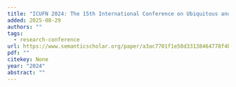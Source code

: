```yaml
---
title: "ICUFN 2024: The 15th International Conference on Ubiquitous and Future Networks"
added: 2025-08-29
authors: ""
tags:
  - research-conference
url: https://www.semanticscholar.org/paper/a3ac7701f1e58d33138464778f4b84e6a8a78c84
pdf: ""
citekey: None
year: "2024"
abstract: ""
---
```


